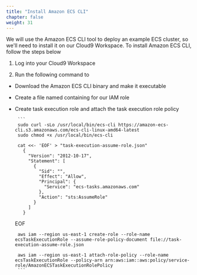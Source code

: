 ```yaml
---
title: "Install Amazon ECS CLI"
chapter: false
weight: 31
---
```


We will use the Amazon ECS CLI tool to deploy an example ECS cluster, so we'll need to install it on our Cloud9 Workspace.  To install Amazon ECS CLI, follow the steps below

1. Log into your Cloud9 Workspace

2. Run the following command to

 - Download the Amazon ECS CLI binary and make it executable

 - Create a file named containing for our IAM role

 - Create task execution role and attach the task execution role policy


        ```
        sudo curl -sLo /usr/local/bin/ecs-cli https://amazon-ecs-cli.s3.amazonaws.com/ecs-cli-linux-amd64-latest
        sudo chmod +x /usr/local/bin/ecs-cli

        cat <<- 'EOF' > "task-execution-assume-role.json"
          {
            "Version": "2012-10-17",
            "Statement": [
              {
                "Sid": "",
                "Effect": "Allow",
                "Principal": {
                  "Service": "ecs-tasks.amazonaws.com"
                },
                "Action": "sts:AssumeRole"
              }
            ]
          }
      EOF

        aws iam --region us-east-1 create-role --role-name ecsTaskExecutionRole --assume-role-policy-document file://task-execution-assume-role.json

        aws iam --region us-east-1 attach-role-policy --role-name ecsTaskExecutionRole --policy-arn arn:aws:iam::aws:policy/service-role/AmazonECSTaskExecutionRolePolicy
        ```

